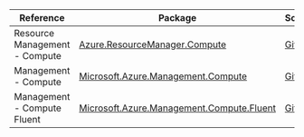 | Reference | Package | Source |
|---|---|---|
|Resource Management - Compute|[Azure.ResourceManager.Compute](https://www.nuget.org/packages/Azure.ResourceManager.Compute)|[Github](https://github.com/Azure/azure-sdk-for-net/blob/main/sdk/compute/Azure.ResourceManager.Compute)|
|Management - Compute|[Microsoft.Azure.Management.Compute](https://www.nuget.org/packages/Microsoft.Azure.Management.Compute)|[Github](https://github.com/Azure/azure-sdk-for-net)|
|Management - Compute Fluent|[Microsoft.Azure.Management.Compute.Fluent](https://www.nuget.org/packages/Microsoft.Azure.Management.Compute.Fluent)|[Github](https://github.com/Azure/azure-sdk-for-net)|
